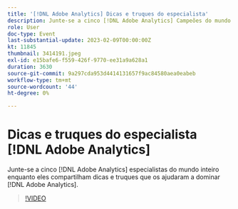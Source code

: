 ```yaml
---
title: '[!DNL Adobe Analytics] Dicas e truques do especialista'
description: Junte-se a cinco [!DNL Adobe Analytics] Campeões do mundo inteiro enquanto eles compartilham dicas e truques que os ajudaram a dominar [!DNL Adobe Analytics].
role: User
doc-type: Event
last-substantial-update: 2023-02-09T00:00:00Z
kt: 11845
thumbnail: 3414191.jpeg
exl-id: e15bafe6-f559-426f-9770-ee31a9a628a1
duration: 3630
source-git-commit: 9a297cda953d4414131657f9ac84580aea0eabeb
workflow-type: tm+mt
source-wordcount: '44'
ht-degree: 0%

---
```


# Dicas e truques do especialista [!DNL Adobe Analytics]

Junte-se a cinco [!DNL Adobe Analytics] especialistas do mundo inteiro enquanto eles compartilham dicas e truques que os ajudaram a dominar [!DNL Adobe Analytics].

>[!VIDEO](https://video.tv.adobe.com/v/3414191/?quality=12&learn=on)
